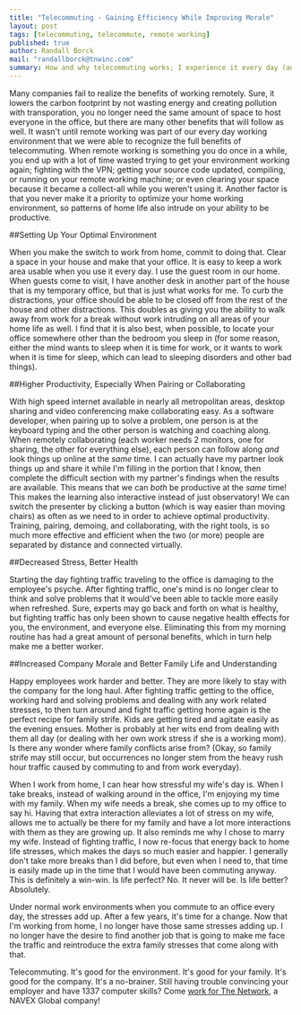 ```yaml
---
title: "Telecommuting - Gaining Efficiency While Improving Morale"
layout: post
tags: [telecommuting, telecommute, remote working]
published: true
author: Randall Borck
mail: "randallborck@tnwinc.com"
summary: How and why telecommuting works; I experience it every day (and why you should do it too)!
---
```

Many companies fail to realize the benefits of working remotely. Sure, it lowers the carbon footprint by not wasting energy and creating pollution with transporation, you no longer need the same amount of space to host everyone in the office, but there are many other benefits that will follow as well. It wasn't until remote working was part of our every day working environment that we were able to recognize the full benefits of telecommuting. When remote working is something you do once in a while, you end up with a lot of time wasted trying to get your environment working again; fighting with the VPN; getting your source code updated, compiling, or running on your remote working machine; or even clearing your space because it became a collect-all while you weren't using it. Another factor is that you never make it a priority to optimize your home working environment, so patterns of home life also intrude on your ability to be productive.

##Setting Up Your Optimal Environment

When you make the switch to work from home, commit to doing that. Clear a space in your house and make that your office. It is easy to keep a work area usable when you use it every day. I use the guest room in our home. When guests come to visit, I have another desk in another part of the house that is my temporary office, but that is just what works for me. To curb the distractions, your office should be able to be closed off from the rest of the house and other distractions. This doubles as giving you the ability to walk away from work for a break without work intruding on all areas of your home life as well. I find that it is also best, when possible, to locate your office somewhere other than the bedroom you sleep in (for some reason, either the mind wants to sleep when it is time for work, or it wants to work when it is time for sleep, which can lead to sleeping disorders and other bad things).

##Higher Productivity, Especially When Pairing or Collaborating

With high speed internet available in nearly all metropolitan areas, desktop sharing and video conferencing make collaborating easy. As a software developer, when pairing up to solve a problem, one person is at the keyboard typing and the other person is watching and coaching along. When remotely collaborating (each worker needs 2 monitors, one for sharing, the other for everything else), each person can follow along _and_ look things up online at the _same_ time. I can actually have my partner look things up and share it while I'm filling in the portion that I know, then complete the difficult section with my partner's findings when the results are available. This means that we can _both_ be productive at the _same_ time! This makes the learning also interactive instead of just observatory! We can switch the presenter by clicking a button (which is way easier than moving chairs) as often as we need to in order to achieve optimal productivity. Training, pairing, demoing, and collaborating, with the right tools, is so much more effective and efficient when the two (or more) people are separated by distance and connected virtually.

##Decreased Stress, Better Health

Starting the day fighting traffic traveling to the office is damaging to the employee's psyche. After fighting traffic, one's mind is no longer clear to think and solve problems that it would've been able to tackle more easily when refreshed. Sure, experts may go back and forth on what is healthy, but fighting traffic has only been shown to cause negative health effects for you, the environment, and everyone else. Eliminating this from my morning routine has had a great amount of personal benefits, which in turn help make me a better worker.

##Increased Company Morale and Better Family Life and Understanding

Happy employees work harder and better. They are more likely to stay with the company for the long haul. After fighting traffic getting to the office, working hard and solving problems and dealing with any work related stresses, to then turn around and fight traffic getting home again is the perfect recipe for family strife. Kids are getting tired and agitate easily as the evening ensues. Mother is probably at her wits end from dealing with them all day (or dealing with her own work stress if she is a working mom). Is there any wonder where family conflicts arise from? (Okay, so family strife may still occur, but occurrences no longer stem from the heavy rush hour traffic caused by commuting to and from work everyday).

When I work from home, I can hear how stressful my wife's day is. When I take breaks, instead of walking around in the office, I'm enjoying my time with my family. When my wife needs a break, she comes up to my office to say hi. Having that extra interaction alleviates a lot of stress on my wife, allows me to actually be there for my family and have a lot more interactions with them as they are growing up. It also reminds me why I chose to marry my wife. Instead of fighting traffic, I now re-focus that energy back to home life stresses, which makes the days so much easier and happier. I generally don't take more breaks than I did before, but even when I need to, that time is easily made up in the time that I would have been commuting anyway. This is definitely a win-win. Is life perfect? No. It never will be. Is life better? Absolutely.

Under normal work environments when you commute to an office every day, the stresses add up. After a few years, it's time for a change. Now that I'm working from home, I no longer have those same stresses adding up. I no longer have the desire to find another job that is going to make me face the traffic and reintroduce the extra family stresses that come along with that.

Telecommuting. It's good for the environment. It's good for your family. It's good for the company. It's a no-brainer. Still having trouble convincing your employer and have 1337 computer skills? Come [work for The Network](https://www.tnwinc.com/careers/product-development-opportunities/), a NAVEX Global company! 
